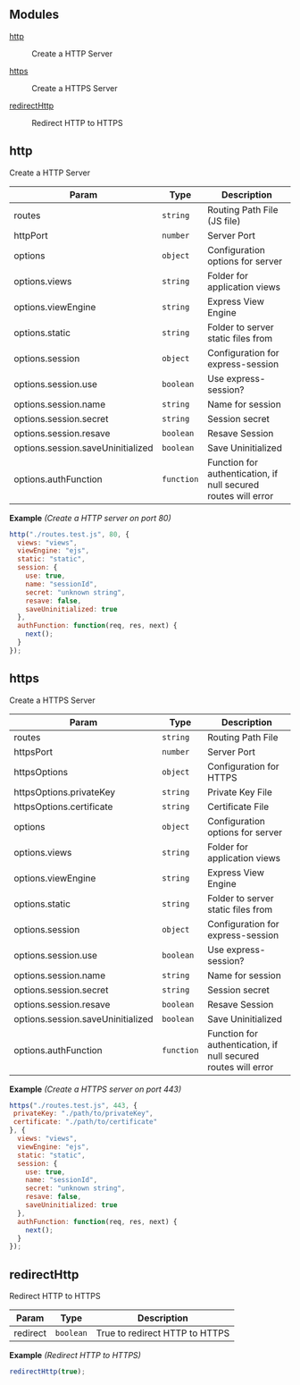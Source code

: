 ## Modules

<dl>
<dt><a href="#module_http">http</a></dt>
<dd><p>Create a HTTP Server</p>
</dd>
<dt><a href="#module_https">https</a></dt>
<dd><p>Create a HTTPS Server</p>
</dd>
<dt><a href="#module_redirectHttp">redirectHttp</a></dt>
<dd><p>Redirect HTTP to HTTPS</p>
</dd>
</dl>

<a name="module_http"></a>

## http
Create a HTTP Server


| Param | Type | Description |
| --- | --- | --- |
| routes | <code>string</code> | Routing Path File (JS file) |
| httpPort | <code>number</code> | Server Port |
| options | <code>object</code> | Configuration options for server |
| options.views | <code>string</code> | Folder for application views |
| options.viewEngine | <code>string</code> | Express View Engine |
| options.static | <code>string</code> | Folder to server static files from |
| options.session | <code>object</code> | Configuration for express-session |
| options.session.use | <code>boolean</code> | Use express-session? |
| options.session.name | <code>string</code> | Name for session |
| options.session.secret | <code>string</code> | Session secret |
| options.session.resave | <code>boolean</code> | Resave Session |
| options.session.saveUninitialized | <code>boolean</code> | Save Uninitialized |
| options.authFunction | <code>function</code> | Function for authentication, if null secured routes will error |

**Example** *(Create a HTTP server on port 80)*  
```js
http("./routes.test.js", 80, {
  views: "views",
  viewEngine: "ejs",
  static: "static",
  session: {
    use: true,
    name: "sessionId",
    secret: "unknown string",
    resave: false,
    saveUninitialized: true
  },
  authFunction: function(req, res, next) {
    next();
  }
});
```
<a name="module_https"></a>

## https
Create a HTTPS Server


| Param | Type | Description |
| --- | --- | --- |
| routes | <code>string</code> | Routing Path File |
| httpsPort | <code>number</code> | Server Port |
| httpsOptions | <code>object</code> | Configuration for HTTPS |
| httpsOptions.privateKey | <code>string</code> | Private Key File |
| httpsOptions.certificate | <code>string</code> | Certificate File |
| options | <code>object</code> | Configuration options for server |
| options.views | <code>string</code> | Folder for application views |
| options.viewEngine | <code>string</code> | Express View Engine |
| options.static | <code>string</code> | Folder to server static files from |
| options.session | <code>object</code> | Configuration for express-session |
| options.session.use | <code>boolean</code> | Use express-session? |
| options.session.name | <code>string</code> | Name for session |
| options.session.secret | <code>string</code> | Session secret |
| options.session.resave | <code>boolean</code> | Resave Session |
| options.session.saveUninitialized | <code>boolean</code> | Save Uninitialized |
| options.authFunction | <code>function</code> | Function for authentication, if null secured routes will error |

**Example** *(Create a HTTPS server on port 443)*  
```js
https("./routes.test.js", 443, {
 privateKey: "./path/to/privateKey",
 certificate: "./path/to/certificate"
}, {
  views: "views",
  viewEngine: "ejs",
  static: "static",
  session: {
    use: true,
    name: "sessionId",
    secret: "unknown string",
    resave: false,
    saveUninitialized: true
  },
  authFunction: function(req, res, next) {
    next();
  }
});
```
<a name="module_redirectHttp"></a>

## redirectHttp
Redirect HTTP to HTTPS


| Param | Type | Description |
| --- | --- | --- |
| redirect | <code>boolean</code> | True to redirect HTTP to HTTPS |

**Example** *(Redirect HTTP to HTTPS)*  
```js
redirectHttp(true);
```

